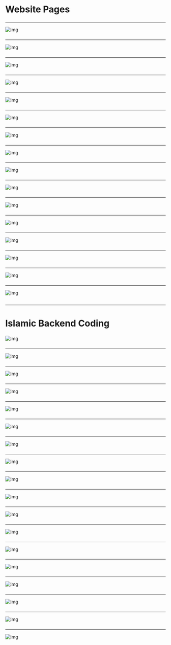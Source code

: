# Website Pages 
###
----
![img](https://github.com/karim-aboelazm/Islamic_GP/blob/0f418881abd7e0c30fe59e40676495d5780fd0d3/static/website/h1.png)
###
----
![img](https://github.com/karim-aboelazm/Islamic_GP/blob/0f418881abd7e0c30fe59e40676495d5780fd0d3/static/website/h2.png)
###
----
![img](https://github.com/karim-aboelazm/Islamic_GP/blob/0f418881abd7e0c30fe59e40676495d5780fd0d3/static/website/h3.png)
###
----
![img](https://github.com/karim-aboelazm/Islamic_GP/blob/0f418881abd7e0c30fe59e40676495d5780fd0d3/static/website/h4.png)
###
----
![img](https://github.com/karim-aboelazm/Islamic_GP/blob/0f418881abd7e0c30fe59e40676495d5780fd0d3/static/website/h5.png)
###
----
![img](https://github.com/karim-aboelazm/Islamic_GP/blob/0f418881abd7e0c30fe59e40676495d5780fd0d3/static/website/h6.png)
###
----
![img](https://github.com/karim-aboelazm/Islamic_GP/blob/0f418881abd7e0c30fe59e40676495d5780fd0d3/static/website/h7.png)
###
----
![img](https://github.com/karim-aboelazm/Islamic_GP/blob/0f418881abd7e0c30fe59e40676495d5780fd0d3/static/website/h8.png)
###
----
![img](https://github.com/karim-aboelazm/Islamic_GP/blob/0f418881abd7e0c30fe59e40676495d5780fd0d3/static/website/h9.png)
###
----
![img](https://github.com/karim-aboelazm/Islamic_GP/blob/0f418881abd7e0c30fe59e40676495d5780fd0d3/static/website/h10.png)
###
----
![img](https://github.com/karim-aboelazm/Islamic_GP/blob/0f418881abd7e0c30fe59e40676495d5780fd0d3/static/website/h11.png)
###
----
![img](https://github.com/karim-aboelazm/Islamic_GP/blob/0f418881abd7e0c30fe59e40676495d5780fd0d3/static/website/h12.png)
###
----
![img](https://github.com/karim-aboelazm/Islamic_GP/blob/0f418881abd7e0c30fe59e40676495d5780fd0d3/static/website/h13.png)
###
----
![img](https://github.com/karim-aboelazm/Islamic_GP/blob/0f418881abd7e0c30fe59e40676495d5780fd0d3/static/website/h14.png)
###
----
![img](https://github.com/karim-aboelazm/Islamic_GP/blob/0f418881abd7e0c30fe59e40676495d5780fd0d3/static/website/h15.png)
###
----
![img](https://github.com/karim-aboelazm/Islamic_GP/blob/0f418881abd7e0c30fe59e40676495d5780fd0d3/static/website/h16.png)
## 
---
# Islamic Backend Coding  
### 
![img](https://github.com/karim-aboelazm/Islamic_GP/blob/0f418881abd7e0c30fe59e40676495d5780fd0d3/static/website/1.png)
###
--- 
![img](https://github.com/karim-aboelazm/Islamic_GP/blob/0f418881abd7e0c30fe59e40676495d5780fd0d3/static/website/2.png)
###
----
![img](https://github.com/karim-aboelazm/Islamic_GP/blob/0f418881abd7e0c30fe59e40676495d5780fd0d3/static/website/3.png)
###
----
![img](https://github.com/karim-aboelazm/Islamic_GP/blob/0f418881abd7e0c30fe59e40676495d5780fd0d3/static/website/4.png)
###
----
![img](https://github.com/karim-aboelazm/Islamic_GP/blob/0f418881abd7e0c30fe59e40676495d5780fd0d3/static/website/5.png)
###
----
![img](https://github.com/karim-aboelazm/Islamic_GP/blob/0f418881abd7e0c30fe59e40676495d5780fd0d3/static/website/6.png)
###
----
![img](https://github.com/karim-aboelazm/Islamic_GP/blob/0f418881abd7e0c30fe59e40676495d5780fd0d3/static/website/7.png)
###
----
![img](https://github.com/karim-aboelazm/Islamic_GP/blob/0f418881abd7e0c30fe59e40676495d5780fd0d3/static/website/8.png)
###
----
![img](https://github.com/karim-aboelazm/Islamic_GP/blob/0f418881abd7e0c30fe59e40676495d5780fd0d3/static/website/9-1.png)
###
----
![img](https://github.com/karim-aboelazm/Islamic_GP/blob/0f418881abd7e0c30fe59e40676495d5780fd0d3/static/website/9-2.png)
###
----
![img](https://github.com/karim-aboelazm/Islamic_GP/blob/0f418881abd7e0c30fe59e40676495d5780fd0d3/static/website/10-1.png)
###
----
![img](https://github.com/karim-aboelazm/Islamic_GP/blob/0f418881abd7e0c30fe59e40676495d5780fd0d3/static/website/10-2.png)
###
----
![img](https://github.com/karim-aboelazm/Islamic_GP/blob/0f418881abd7e0c30fe59e40676495d5780fd0d3/static/website/11.png)
###
----
![img](https://github.com/karim-aboelazm/Islamic_GP/blob/0f418881abd7e0c30fe59e40676495d5780fd0d3/static/website/12.png)
###
----
![img](https://github.com/karim-aboelazm/Islamic_GP/blob/0f418881abd7e0c30fe59e40676495d5780fd0d3/static/website/13.png)
###
----
![img](https://github.com/karim-aboelazm/Islamic_GP/blob/0f418881abd7e0c30fe59e40676495d5780fd0d3/static/website/14.png)
###
----
![img](https://github.com/karim-aboelazm/Islamic_GP/blob/0f418881abd7e0c30fe59e40676495d5780fd0d3/static/website/15.png)
###
----
![img](https://github.com/karim-aboelazm/Islamic_GP/blob/0f418881abd7e0c30fe59e40676495d5780fd0d3/static/website/16.png)